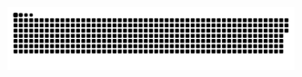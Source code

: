 ![snake gif](https://github.com/ChesnokovO/ChesnokovO/blob/output/github-contribution-grid-snake-dark.svg)
